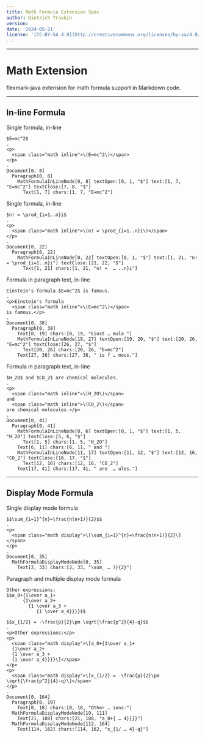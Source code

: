 ```yaml
---
title: Math Formula Extension Spec
author: Dietrich Travkin
version:
date: '2024-05-21'
license: '[CC-BY-SA 4.0](http://creativecommons.org/licenses/by-sa/4.0/)'
...
```


---

# Math Extension

flexmark-java extension for math formula support in Markdown code.

---

## In-line Formula

Single formula, in-line

```````````````````````````````` example In-line Formula: 1
$E=mc^2$
.
<p>
  <span class="math inline">\(E=mc^2\)</span>
</p>
.
Document[0, 8]
  Paragraph[0, 8]
    MathFormulaInLineNode[0, 8] textOpen:[0, 1, "$"] text:[1, 7, "E=mc^2"] textClose:[7, 8, "$"]
      Text[1, 7] chars:[1, 7, "E=mc^2"]
````````````````````````````````


Single formula, in-line

```````````````````````````````` example In-line Formula: 2
$n! = \prod_{i=1..n}i$
.
<p>
  <span class="math inline">\(n! = \prod_{i=1..n}i\)</span>
</p>
.
Document[0, 22]
  Paragraph[0, 22]
    MathFormulaInLineNode[0, 22] textOpen:[0, 1, "$"] text:[1, 21, "n! = \prod_{i=1..n}i"] textClose:[21, 22, "$"]
      Text[1, 21] chars:[1, 21, "n! =  … ..n}i"]
````````````````````````````````


Formula in paragraph text, in-line

```````````````````````````````` example In-line Formula: 3
Einstein's formula $E=mc^2$ is famous.
.
<p>Einstein's formula 
  <span class="math inline">\(E=mc^2\)</span>
is famous.</p>
.
Document[0, 38]
  Paragraph[0, 38]
    Text[0, 19] chars:[0, 19, "Einst … mula "]
    MathFormulaInLineNode[19, 27] textOpen:[19, 20, "$"] text:[20, 26, "E=mc^2"] textClose:[26, 27, "$"]
      Text[20, 26] chars:[20, 26, "E=mc^2"]
    Text[27, 38] chars:[27, 38, " is f … mous."]
````````````````````````````````


Formula in paragraph text, in-line

```````````````````````````````` example In-line Formula: 4
$H_2O$ and $CO_2$ are chemical molecules.
.
<p>
  <span class="math inline">\(H_2O\)</span>
and 
  <span class="math inline">\(CO_2\)</span>
are chemical molecules.</p>
.
Document[0, 41]
  Paragraph[0, 41]
    MathFormulaInLineNode[0, 6] textOpen:[0, 1, "$"] text:[1, 5, "H_2O"] textClose:[5, 6, "$"]
      Text[1, 5] chars:[1, 5, "H_2O"]
    Text[6, 11] chars:[6, 11, " and "]
    MathFormulaInLineNode[11, 17] textOpen:[11, 12, "$"] text:[12, 16, "CO_2"] textClose:[16, 17, "$"]
      Text[12, 16] chars:[12, 16, "CO_2"]
    Text[17, 41] chars:[17, 41, " are  … ules."]
````````````````````````````````


---

## Display Mode Formula

Single display mode formula

```````````````````````````````` example Display Mode Formula: 1
$$\sum_{i=1}^{n}=\frac{n(n+1)}{2}$$
.
<p>
  <span class="math display">\[\sum_{i=1}^{n}=\frac{n(n+1)}{2}\]</span>
</p>
.
Document[0, 35]
  MathFormulaDisplayModeNode[0, 35]
    Text[2, 33] chars:[2, 33, "\sum_ … )}{2}"]
````````````````````````````````


Paragraph and multiple display mode formula

```````````````````````````````` example Display Mode Formula: 2
Other expressions:
$$a_0+{1\over a_1+
      {1\over a_2+
        {1 \over a_3 + 
           {1 \over a_4}}}}$$

$$x_{1/2} = -\frac{p}{2}\pm \sqrt{\frac{p^2}{4}-q}$$
.
<p>Other expressions:</p>
<p>
  <span class="math display">\[a_0+{1\over a_1+
  {1\over a_2+
  {1 \over a_3 + 
  {1 \over a_4}}}}\]</span>
</p>
<p>
  <span class="math display">\[x_{1/2} = -\frac{p}{2}\pm \sqrt{\frac{p^2}{4}-q}\]</span>
</p>
.
Document[0, 164]
  Paragraph[0, 19]
    Text[0, 18] chars:[0, 18, "Other … ions:"]
  MathFormulaDisplayModeNode[19, 111]
    Text[21, 108] chars:[21, 108, "a_0+{ … 4}}}}"]
  MathFormulaDisplayModeNode[112, 164]
    Text[114, 162] chars:[114, 162, "x_{1/ … 4}-q}"]
````````````````````````````````


